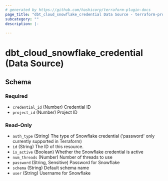 ```yaml
---
# generated by https://github.com/hashicorp/terraform-plugin-docs
page_title: "dbt_cloud_snowflake_credential Data Source - terraform-provider-dbt-cloud"
subcategory: ""
description: |-
  
---
```


# dbt_cloud_snowflake_credential (Data Source)





<!-- schema generated by tfplugindocs -->
## Schema

### Required

- `credential_id` (Number) Credential ID
- `project_id` (Number) Project ID

### Read-Only

- `auth_type` (String) The type of Snowflake credential ('password' only currently supported in Terraform)
- `id` (String) The ID of this resource.
- `is_active` (Boolean) Whether the Snowflake credential is active
- `num_threads` (Number) Number of threads to use
- `password` (String, Sensitive) Password for Snowflake
- `schema` (String) Default schema name
- `user` (String) Username for Snowflake


